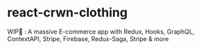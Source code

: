 # react-crwn-clothing
WIP:construction: : A massive E-commerce app with Redux, Hooks, GraphQL, ContextAPI, Stripe, Firebase, Redux-Saga, Stripe &amp; more
